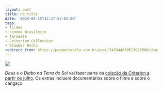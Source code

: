 ```yaml
---
layout: post
title: no title
date: '2024-04-15T13:57:53-03:00'
tags:
- filmes
- cinema brasileiro
- faroeste
- Criterion Collection
- Glauber Rocha
redirect_from: https://paomortadela.com.br/post/747844689513922560/deus-e-o-diabo-na-terra-do-sol-vai-fazer-parte-da
---
```

![](https://64.media.tumblr.com/4e1e52e9c6525faa3962fa359b43d47a/0553c6be5eeb94e9-d7/s640x960/a40456cf48bada568b72883833746e240c0a7297.png)

_Deus e o Diabo na Terra do Sol_ vai fazer parte da [coleção da Criterion a partir de julho](https://www.criterion.com/films/33537-black-god-white-devil). Os extras incluem documentários sobre o filme e sobre o cangaço.

